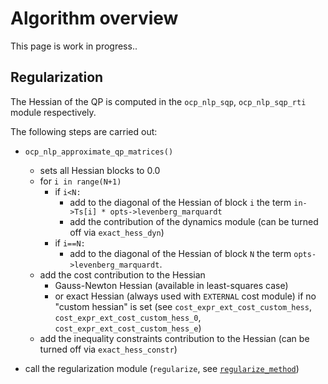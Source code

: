 # Algorithm overview

This page is work in progress..

<!-- ## SQP / SQP-RTI -->

## Regularization

The Hessian of the QP is computed in the `ocp_nlp_sqp`, `ocp_nlp_sqp_rti` module respectively.

The following steps are carried out:

- `ocp_nlp_approximate_qp_matrices()`
  - sets all Hessian blocks to 0.0
  - for `i in range(N+1)`
    - if `i<N:`
      - add to the diagonal of the Hessian of block `i` the term `in->Ts[i] * opts->levenberg_marquardt`
      - add the contribution of the dynamics module (can be turned off via `exact_hess_dyn`)
    - if `i==N:`
      -  add to the diagonal of the Hessian of block `N` the term `opts->levenberg_marquardt`.
  - add the cost contribution to the Hessian
    - Gauss-Newton Hessian (available in least-squares case)
    - or exact Hessian (always used with `EXTERNAL` cost module) if no "custom hessian" is set (see `cost_expr_ext_cost_custom_hess`, `cost_expr_ext_cost_custom_hess_0`, `cost_expr_ext_cost_custom_hess_e`)
  - add the inequality constraints contribution to the Hessian (can be turned off via `exact_hess_constr`)

- call the regularization module (`regularize`, see [`regularize_method`](https://docs.acados.org/python_interface/index.html?highlight=regularize#acados_template.acados_ocp_options.AcadosOcpOptions.regularize_method))

<!-- TODO: change this to have a seperate levenberg_marquardt term on the terminal stage (instead of 1 replacing Ts).
+ add the option to provide a vector that is added on diagonal, i.e. make levenberg_marquardt a vector of size nx+nu. -->